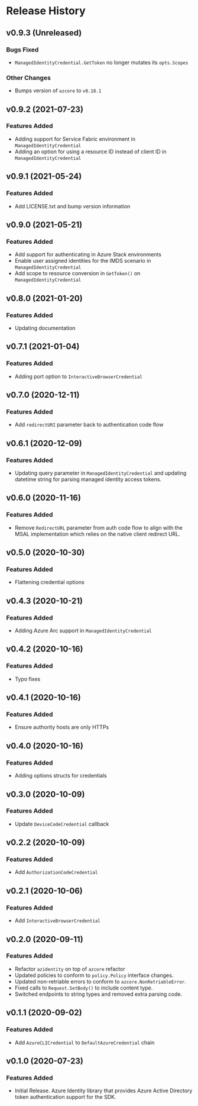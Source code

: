 # Release History

## v0.9.3 (Unreleased)

### Bugs Fixed
* `ManagedIdentityCredential.GetToken` no longer mutates its `opts.Scopes`

### Other Changes
* Bumps version of `azcore` to `v0.18.1`


## v0.9.2 (2021-07-23)
### Features Added
* Adding support for Service Fabric environment in `ManagedIdentityCredential`
* Adding an option for using a resource ID instead of client ID in `ManagedIdentityCredential`


## v0.9.1 (2021-05-24)
### Features Added
* Add LICENSE.txt and bump version information


## v0.9.0 (2021-05-21)
### Features Added
* Add support for authenticating in Azure Stack environments
* Enable user assigned identities for the IMDS scenario in `ManagedIdentityCredential`
* Add scope to resource conversion in `GetToken()` on `ManagedIdentityCredential`


## v0.8.0 (2021-01-20)
### Features Added
* Updating documentation


## v0.7.1 (2021-01-04)
### Features Added
* Adding port option to `InteractiveBrowserCredential`


## v0.7.0 (2020-12-11)
### Features Added
* Add `redirectURI` parameter back to authentication code flow


## v0.6.1 (2020-12-09)
### Features Added
* Updating query parameter in `ManagedIdentityCredential` and updating datetime string for parsing managed identity access tokens.


## v0.6.0 (2020-11-16)
### Features Added
* Remove `RedirectURL` parameter from auth code flow to align with the MSAL implementation which relies on the native client redirect URL.


## v0.5.0 (2020-10-30)
### Features Added
* Flattening credential options


## v0.4.3 (2020-10-21)
### Features Added
* Adding Azure Arc support in `ManagedIdentityCredential`


## v0.4.2 (2020-10-16)
### Features Added
* Typo fixes


## v0.4.1 (2020-10-16)
### Features Added
* Ensure authority hosts are only HTTPs


## v0.4.0 (2020-10-16)
### Features Added
* Adding options structs for credentials


## v0.3.0 (2020-10-09)
### Features Added
* Update `DeviceCodeCredential` callback


## v0.2.2 (2020-10-09)
### Features Added
* Add `AuthorizationCodeCredential`


## v0.2.1 (2020-10-06)
### Features Added
* Add `InteractiveBrowserCredential`


## v0.2.0 (2020-09-11)
### Features Added
* Refactor `azidentity` on top of `azcore` refactor
* Updated policies to conform to `policy.Policy` interface changes.
* Updated non-retriable errors to conform to `azcore.NonRetriableError`.
* Fixed calls to `Request.SetBody()` to include content type.
* Switched endpoints to string types and removed extra parsing code.


## v0.1.1 (2020-09-02)
### Features Added
* Add `AzureCLICredential` to `DefaultAzureCredential` chain


## v0.1.0 (2020-07-23)
### Features Added
* Initial Release. Azure Identity library that provides Azure Active Directory token authentication support for the SDK.
